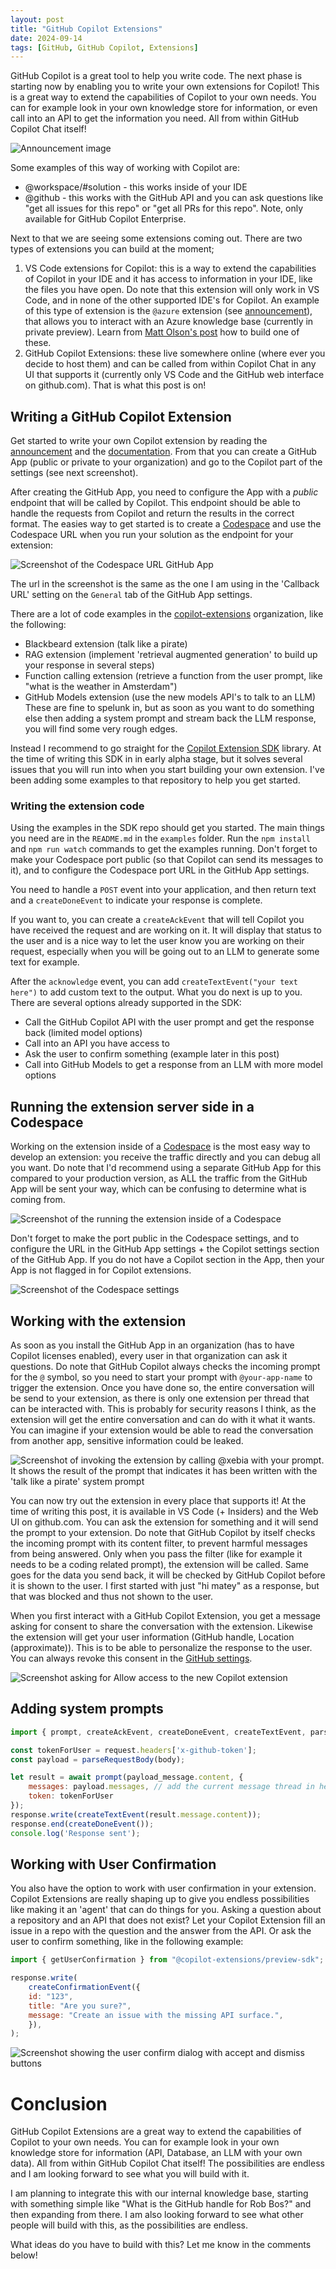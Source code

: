 ```yaml
---
layout: post
title: "GitHub Copilot Extensions"
date: 2024-09-14
tags: [GitHub, GitHub Copilot, Extensions]
---
```


GitHub Copilot is a great tool to help you write code. The next phase is starting now by enabling you to write your own extensions for Copilot! This is a great way to extend the capabilities of Copilot to your own needs. You can for example look in your own knowledge store for information, or even call into an API to get the information you need. All from within GitHub Copilot Chat itself!

![Announcement image](/images/2024/20240914/Announcement.png)

Some examples of this way of working with Copilot are:
- @workspace/#solution - this works inside of your IDE
- @github - this works with the GitHub API and you can ask questions like "get all issues for this repo" or "get all PRs for this repo". Note, only available for GitHub Copilot Enterprise.

Next to that we are seeing some extensions coming out. There are two types of extensions you can build at the moment;
1. VS Code extensions for Copilot: this is a way to extend the capabilities of Copilot in your IDE and it has access to information in your IDE, like the files you have open. Do note that this extension will only work in VS Code, and in none of the other supported IDE's for Copilot. An example of this type of extension is the `@azure` extension (see [announcement](https://techcommunity.microsoft.com/t5/microsoft-developer-community/introducing-github-copilot-for-azure-your-cloud-coding-companion/ba-p/4127644)), that allows you to interact with an Azure knowledge base (currently in private preview). Learn from [Matt Olson's post](https://github.com/molson504x/copilot-custom-extension) how to build one of these.
2. GitHub Copilot Extensions: these live somewhere online (where ever you decide to host them) and can be called from within Copilot Chat in any UI that supports it (currently only VS Code and the GitHub web interface on github.com). That is what this post is on!

## Writing a GitHub Copilot Extension

Get started to write your own Copilot extension by reading the [announcement](https://github.blog/news-insights/product-news/introducing-github-copilot-extensions/) and the [documentation](https://docs.github.com/en/copilot/building-copilot-extensions/about-building-copilot-extensions). From that you can create a GitHub App (public or private to your organization) and go to the Copilot part of the settings (see next screenshot).

After creating the GitHub App, you need to configure the App with a _public_ endpoint that will be called by Copilot. This endpoint should be able to handle the requests from Copilot and return the results in the correct format. The easies way to get started is to create a [Codespace](https://github.com/features/codespaces) and use the Codespace URL when you run your solution as the endpoint for your extension:

![Screenshot of the Codespace URL GitHub App](/images/2024/20240914/app%20settings.png)  

The url in the screenshot is the same as the one I am using in the 'Callback URL' setting on the `General` tab of the GitHub App settings.

There are a lot of code examples in the [copilot-extensions](https://github.com/copilot-extensions) organization, like the following:
- Blackbeard extension (talk like a pirate)
- RAG extension (implement 'retrieval augmented generation' to build up your response in several steps)
- Function calling extension (retrieve a function from the user prompt, like "what is the weather in Amsterdam")
- GitHub Models extension (use the new models API's to talk to an LLM)
These are fine to spelunk in, but as soon as you want to do something else then adding a system prompt and stream back the LLM response, you will find some very rough edges.

Instead I recommend to go straight for the [Copilot Extension SDK](https://github.com/copilot-extensions/preview-sdk.js) library. At the time of writing this SDK in in early alpha stage, but it solves several issues that you will run into when you start building your own extension. I've been adding some examples to that repository to help you get started.

### Writing the extension code
Using the examples in the SDK repo should get you started. The main things you need are in the `README.md` in the `examples` folder. Run the `npm install` and `npm run watch` commands to get the examples running. Don't forget to make your Codespace port public (so that Copilot can send its messages to it), and to configure the Codespace port URL in the GitHub App settings.

You need to handle a `POST` event into your application, and then return text and a `createDoneEvent` to indicate your response is complete.

If you want to, you can create a `createAckEvent` that will tell Copilot you have received the request and are working on it. It will display that status to the user and is a nice way to let the user know you are working on their request, especially when you will be going out to an LLM to generate some text for example.

After the `acknowledge` event, you can add `createTextEvent("your text here")` to add custom text to the output. What you do next is up to you. There are several options already supported in the SDK:

- Call the GitHub Copilot API with the user prompt and get the response back (limited model options)
- Call into an API you have access to
- Ask the user to confirm something (example later in this post)
- Call into GitHub Models to get a response from an LLM with more model options

## Running the extension server side in a Codespace
Working on the extension inside of a [Codespace](https://github.com/features/codespaces) is the most easy way to develop an extension: you receive the traffic directly and you can debug all you want. Do note that I'd recommend using a separate GitHub App for this compared to your production version, as ALL the traffic from the GitHub App will be sent your way, which can be confusing to determine what is coming from.

![Screenshot of the running the extension inside of a Codespace](/images/2024/20240914/Running-the-extension.png)  

Don't forget to make the port public in the Codespace settings, and to configure the URL in the GitHub App settings + the Copilot settings section of the GitHub App. If you do not have a Copilot section in the App, then your App is not flagged in for Copilot extensions.

![Screenshot of the Codespace settings](/images/2024/20240914/AppSettings.png)

## Working with the extension
As soon as you install the GitHub App in an organization (has to have Copilot licenses enabled), every user in that organization can ask it questions. Do note that GitHub Copilot always checks the incoming prompt for the `@` symbol, so you need to start your prompt with `@your-app-name` to trigger the extension. Once you have done so, the entire conversation will be send to your extension, as there is only one extension per thread that can be interacted with. This is probably for security reasons I think, as the extension will get the entire conversation and can do with it what it wants. You can imagine if your extension would be able to read the conversation from another app, sensitive information could be leaked.

![Screenshot of invoking the extension by calling @xebia with your prompt. It shows the result of the prompt that indicates it has been written with the 'talk like a pirate' system prompt](/images/2024/20240914/01-Invoking-the-extension.png)

You can now try out the extension in every place that supports it! At the time of writing this post, it is available in VS Code (+ Insiders) and the Web UI on github.com. You can ask the extension for something and it will send the prompt to your extension. Do note that GitHub Copilot by itself checks the incoming prompt with its content filter, to prevent harmful messages from being answered. Only when you pass the filter (like for example it needs to be a coding related prompt), the extension will be called. Same goes for the data you send back, it will be checked by GitHub Copilot before it is shown to the user. I first started with just "hi matey" as a response, but that was blocked and thus not shown to the user.

When you first interact with a GitHub Copilot Extension, you get a message asking for consent to share the conversation with the extension. Likewise the extension will get your user information (GitHub handle, Location (approximate)). This is to be able to personalize the response to the user. You can always revoke this consent in the [GitHub settings](https://github.com/settings/installations).

![Screenshot asking for Allow access to the new Copilot extension](/images/2024/20240914/Allow-prompt.png)  

## Adding system prompts

``` javascript	
import { prompt, createAckEvent, createDoneEvent, createTextEvent, parseRequestBody } from "@copilot-extensions/preview-sdk";

const tokenForUser = request.headers['x-github-token'];
const payload = parseRequestBody(body);

let result = await prompt(payload_message.content, {
    messages: payload.messages, // add the current message thread in here for the LLM to use
    token: tokenForUser
});
response.write(createTextEvent(result.message.content));
response.end(createDoneEvent());
console.log('Response sent');
```

## Working with User Confirmation
You also have the option to work with user confirmation in your extension. Copilot Extensions are really shaping up to give you endless possibilities like making it an 'agent' that can do things for you. Asking a question about a repository and an API that does not exist? Let your Copilot Extension fill an issue in a repo with the question and the answer from the API. Or ask the user to confirm something, like in the following example:

```javascript
import { getUserConfirmation } from "@copilot-extensions/preview-sdk";

response.write(
    createConfirmationEvent({
    id: "123",
    title: "Are you sure?",
    message: "Create an issue with the missing API surface.",
    }),
);
```

![Screenshot showing the user confirm dialog with accept and dismiss buttons](/images/2024/20240914/PromptAccept.png)

# Conclusion
GitHub Copilot Extensions are a great way to extend the capabilities of Copilot to your own needs. You can for example look in your own knowledge store for information (API, Database, an LLM with your own data). All from within GitHub Copilot Chat itself! The possibilities are endless and I am looking forward to see what you will build with it. 

I am planning to integrate this with our internal knowledge base, starting with something simple like "What is the GitHub handle for Rob Bos?" and then expanding from there. I am also looking forward to see what other people will build with this, as the possibilities are endless.

What ideas do you have to build with this? Let me know in the comments below!
